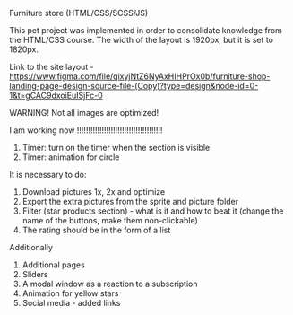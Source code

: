 Furniture store (HTML/CSS/SCSS/JS)

This pet project was implemented in order to consolidate knowledge from the HTML/CSS course. The width of the layout is 1920px, but it is set to 1820px.

Link to the site layout - https://www.figma.com/file/qixyjNtZ6NyAxHIHPrOx0b/furniture-shop-landing-page-design-source-file-(Copy)?type=design&node-id=0-1&t=gCAC9dxoiEuISjFc-0

WARNING! Not all images are optimized!

I am working now !!!!!!!!!!!!!!!!!!!!!!!!!!!!!!!!!!!!!!

1. Timer: turn on the timer when the section is visible
2. Timer: animation for circle

It is necessary to do:

1. Download pictures 1x, 2x and optimize
2. Export the extra pictures from the sprite and picture folder
3. Filter (star products section) - what is it and how to beat it (change the name of the buttons, make them non-clickable)
4. The rating should be in the form of a list

Additionally

1. Additional pages
2. Sliders
3. A modal window as a reaction to a subscription
4. Animation for yellow stars
5. Social media - added links
